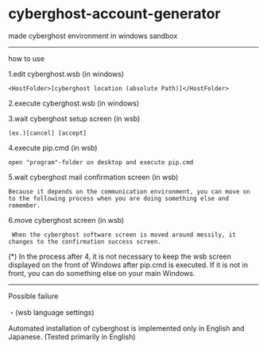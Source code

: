 # cyberghost-account-generator
made cyberghost environment in windows sandbox


----------
how to use

1.edit cyberghost.wsb (in windows)

    <HostFolder>[cyberghost location (absolute Path)]</HostFolder>


2.execute cyberghost.wsb (in windows)
    
    
3.wait cyberghost setup screen (in wsb)

    (ex.)[cancel] [accept]
    
    
 4.execute pip.cmd (in wsb)
 
    open "program"-folder on desktop and execute pip.cmd
 
 5.wait cyberghost mail confirmation screen (in wsb)
    
    Because it depends on the communication environment, you can move on to the following process when you are doing something else and remember.
    
 6.move cyberghost screen (in wsb)
     
     When the cyberghost software screen is moved around messily, it changes to the confirmation success screen.
    

(*) In the process after 4, it is not necessary to keep the wsb screen displayed on the front of Windows after pip.cmd is executed. If it is not in front, you can do something else on your main Windows.

----------
Possible failure

・(wsb language settings)

   Automated installation of cyberghost is implemented only in English and Japanese. (Tested primarily in English)
